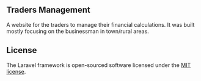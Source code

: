 ## Traders Management
A website for the traders to manage their financial calculations. It was built mostly focusing on the businessman in town/rural areas.

## License
The Laravel framework is open-sourced software licensed under the [MIT license](http://opensource.org/licenses/MIT).
